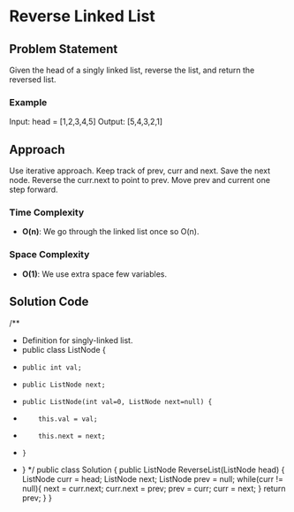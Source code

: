 # Reverse Linked List

## Problem Statement
Given the head of a singly linked list, reverse the list, and return the reversed list.

### Example
Input: head = [1,2,3,4,5] Output: [5,4,3,2,1]

## Approach
Use iterative approach. Keep track of prev, curr and next. Save the next node. Reverse the curr.next to point to prev. Move prev and current one step forward.

### Time Complexity
- **O(n)**: We go through the linked list once so O(n).
### Space Complexity
- **O(1)**: We use extra space few variables.

## Solution Code
/**
 * Definition for singly-linked list.
 * public class ListNode {
 *     public int val;
 *     public ListNode next;
 *     public ListNode(int val=0, ListNode next=null) {
 *         this.val = val;
 *         this.next = next;
 *     }
 * }
 */
public class Solution {
    public ListNode ReverseList(ListNode head) {
        ListNode curr = head;
        ListNode next;
        ListNode prev = null;
        while(curr != null){
            next = curr.next;
            curr.next = prev;
            prev = curr;
            curr = next;
        }
        return prev;
    }
}